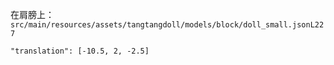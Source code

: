 在肩膀上：  
`src/main/resources/assets/tangtangdoll/models/block/doll_small.jsonL227`
```
"translation": [-10.5, 2, -2.5]
```